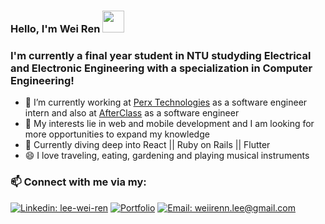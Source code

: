 ### Hello, I'm Wei Ren <img src="https://camo.githubusercontent.com/e8e7b06ecf583bc040eb60e44eb5b8e0ecc5421320a92929ce21522dbc34c891/68747470733a2f2f6d656469612e67697068792e636f6d2f6d656469612f6876524a434c467a6361737252346961377a2f67697068792e676966" width="35px">

### I'm currently a final year student in NTU studyding Electrical and Electronic Engineering with a specialization in Computer Engineering!


- 🔭 I’m currently working at [Perx Technologies](https://www.perxtech.com/) as a software engineer intern and also at [AfterClass](https://www.afterclass.io/) as a software engineer
- 🌱 My interests lie in web and mobile development and I am looking for more opportunities to expand my knowledge
- 💬 Currently diving deep into React || Ruby on Rails || Flutter
- 😄 I love traveling, eating, gardening and playing musical instruments

### 📫 Connect with me via my:
[![Linkedin: lee-wei-ren](https://img.shields.io/badge/-lee--wei--ren-blue?style=flat-square&logo=Linkedin&logoColor=white&link=https://www.linkedin.com/in/lee-wei-ren/)](https://www.linkedin.com/in/lee-wei-ren/) 
[![Portfolio](https://img.shields.io/badge/Portfolio-critical)](https://weiren-lee.herokuapp.com/) 
[![Email: weiirenn.lee@gmail.com](https://img.shields.io/badge/Email-9cf)](mailto:weiirenn.lee@gmail.com)
